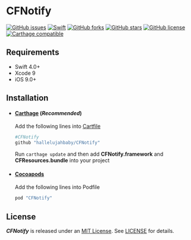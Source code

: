 CFNotify
===============
[![GitHub issues](https://img.shields.io/github/issues/hallelujahbaby/CFNotify.svg?style=flat-square)](https://github.com/hallelujahbaby/CFNotify/issues)
[![Swift](https://img.shields.io/badge/Swift-4.0-orange.svg?style=flat-square)](https://developer.apple.com/swift/)
[![GitHub forks](https://img.shields.io/github/forks/hallelujahbaby/CFNotify.svg?style=flat-square)](https://github.com/hallelujahbaby/CFNotify/network)
[![GitHub stars](https://img.shields.io/github/stars/hallelujahbaby/CFNotify.svg?style=flat-square)](https://github.com/hallelujahbaby/CFNotify/stargazers)
[![GitHub license](https://img.shields.io/github/license/hallelujahbaby/CFNotify.svg?style=flat-square)](https://github.com/hallelujahbaby/CFNotify/blob/master/LICENSE)
[![Carthage compatible](https://img.shields.io/badge/Carthage-compatible-4BC51D.svg?style=flat-square)](https://github.com/Carthage/Carthage)

## Requirements
* Swift 4.0+
* Xcode 9
* iOS 9.0+

Installation
------------------
* #### [Carthage](https://github.com/Carthage/Carthage) (_Recommended_)
  Add the following lines into  [Cartfile](https://github.com/Carthage/Carthage/blob/master/Documentation/Artifacts.md#cartfile)  

  ````bash
  #CFNotify
  github "hallelujahbaby/CFNotify"
  ````

  Run `carthage update` and then add **CFNotify.framework** and **CFResources.bundle** into your project

* #### [Cocoapods](https://cocoapods.org/)
  Add the following lines into Podfile

  ````ruby
  pod "CFNotify"
  ````

License
-------------------
***CFNotify*** is released under an [MIT License][mitLink]. See [LICENSE](LICENSE) for details.

[mitLink]:http://opensource.org/licenses/MIT
